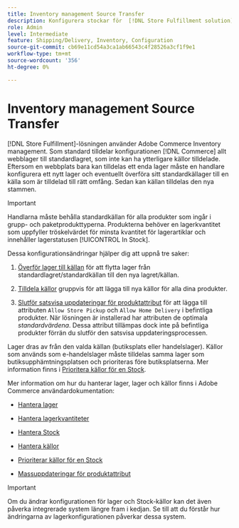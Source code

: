 ```yaml
---
title: Inventory management Source Transfer
description: Konfigurera stockar för  [!DNL Store Fulfillment solution] med Adobe Commerce Inventory management. Skapa ett nytt lager och överför lager från standardlagret så att du kan tilldela det till källor som har konfigurerats för att aktivera Store Pickup-funktioner som krävs av Store Fulfillment-lösningen.
role: Admin
level: Intermediate
feature: Shipping/Delivery, Inventory, Configuration
source-git-commit: cb69e11cd54a3ca1ab66543c4f28526a3cf1f9e1
workflow-type: tm+mt
source-wordcount: '356'
ht-degree: 0%

---
```



# Inventory management Source Transfer

[!DNL Store Fulfillment]-lösningen använder Adobe Commerce Inventory management. Som standard tilldelar konfigurationen [!DNL Commerce] allt webblager till standardlagret, som inte kan ha ytterligare källor tilldelade. Eftersom en webbplats bara kan tilldelas ett enda lager måste en handlare konfigurera ett nytt lager och eventuellt överföra sitt standardkällager till en källa som är tilldelad till rätt omfång. Sedan kan källan tilldelas den nya stammen.

>[!IMPORTANT]
>
>Handlarna måste behålla standardkällan för alla produkter som ingår i grupp- och paketprodukttyperna. Produkterna behöver en lagerkvantitet som uppfyller tröskelvärdet för minsta kvantitet för lagerartiklar och innehåller lagerstatusen [!UICONTROL In Stock].

Dessa konfigurationsändringar hjälper dig att uppnå tre saker:

1. [Överför lager till källan](https://experienceleague.adobe.com/sv/docs/commerce-admin/inventory/quantities/inventory-transfer) för att flytta lager från standardlagret/standardkällan till den nya lagret/källan.

1. [Tilldela källor](https://experienceleague.adobe.com/sv/docs/commerce-admin/inventory/quantities/bulk-assignment) gruppvis för att lägga till nya källor för alla dina produkter.

1. [Slutför satsvisa uppdateringar för produktattribut](https://experienceleague.adobe.com/sv/docs/commerce-admin/catalog/product-attributes/create/bulk-product-attribute-update) för att lägga till attributen `Allow Store Pickup` och `Allow Home Delivery` i befintliga produkter. När lösningen är installerad har attributen de optimala *standardvärdena*. Dessa attribut tillämpas dock inte på befintliga produkter förrän du slutför den satsvisa uppdateringsprocessen.

Lager dras av från den valda källan (butiksplats eller handelslager). Källor som används som e-handelslager måste tilldelas samma lager som butiksupphämtningsplatsen och prioriteras före butiksplatserna. Mer information finns i [Prioritera källor för en Stock](https://experienceleague.adobe.com/sv/docs/commerce-admin/inventory/stocks/stocks-prioritize-sources).

Mer information om hur du hanterar lager, lager och källor finns i Adobe Commerce användardokumentation:

- [Hantera lager](https://experienceleague.adobe.com/sv/docs/commerce-admin/inventory/introduction)

- [Hantera lagerkvantiteter](https://experienceleague.adobe.com/sv/docs/commerce-admin/inventory/quantities/quantities-manage)

- [Hantera Stock](https://experienceleague.adobe.com/sv/docs/commerce-admin/inventory/stocks/stocks-manage)

- [Hantera källor](https://experienceleague.adobe.com/sv/docs/commerce-admin/inventory/sources/sources-manage)

- [Prioriterar källor för en Stock](https://experienceleague.adobe.com/sv/docs/commerce-admin/inventory/stocks/stocks-prioritize-sources)

- [Massuppdateringar för produktattribut](https://experienceleague.adobe.com/sv/docs/commerce-admin/catalog/product-attributes/create/bulk-product-attribute-update)


>[!IMPORTANT]
>
>Om du ändrar konfigurationen för lager och Stock-källor kan det även påverka integrerade system längre fram i kedjan. Se till att du förstår hur ändringarna av lagerkonfigurationen påverkar dessa system.
